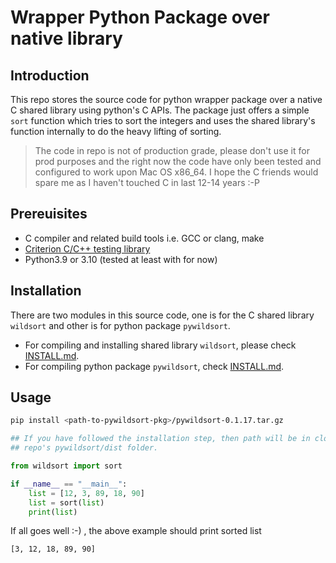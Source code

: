 # Wrapper Python Package over native library

## Introduction
This repo stores the source code for python wrapper package over a native C
shared library using python's C APIs. The package just offers a simple `sort`
function which tries to sort the integers and uses the shared library's 
function internally to do the heavy lifting of sorting.

>The code in repo is not of production grade, please don't use it for prod
purposes and the right now the code have only been tested and configured to
work upon Mac OS x86_64. I hope the C friends would spare me as I haven't 
touched C in last 12-14 years :-P

## Prereuisites
* C compiler and related build tools i.e. GCC or clang, make
* [Criterion C/C++ testing library](https://github.com/Snaipe/Criterion)
* Python3.9 or 3.10 (tested at least with for now)

## Installation
There are two modules in this source code, one is for the C shared library
`wildsort` and other is for python package `pywildsort`.

* For compiling and installing shared library `wildsort`, please check 
[INSTALL.md](wildsort/INSTALL.md).
* For compiling python package `pywildsort`, check [INSTALL.md](pywildsort/INSTALL.md).

## Usage
```sh
pip install <path-to-pywildsort-pkg>/pywildsort-0.1.17.tar.gz

## If you have followed the installation step, then path will be in cloned
## repo's pywildsort/dist folder.
```
```python
from wildsort import sort

if __name__ == "__main__":
    list = [12, 3, 89, 18, 90]
    list = sort(list)
    print(list)
```
If all goes well :-) , the above example should print sorted list
```
[3, 12, 18, 89, 90]
```
